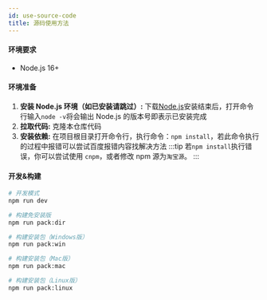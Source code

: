 ```yaml
---
id: use-source-code
title: 源码使用方法
---
```


#### 环境要求

- Node.js 16+

#### 环境准备

1. **安装 Node.js 环境（如已安装请跳过）:** 下载[Node.js](https://nodejs.org/en/)安装结束后，打开命令行输入`node -v`将会输出 Node.js 的版本号即表示已安装完成
2. **拉取代码:** 克隆本仓库代码
3. **安装依赖:** 在项目根目录打开命令行，执行命令：`npm install`，若此命令执行的过程中报错可以尝试百度报错内容找解决方法
   :::tip
   若`npm install`执行错误，你可以尝试使用 `cnpm`，或者修改 npm 源为`淘宝源`。
   :::

#### 开发&构建

```bash
# 开发模式
npm run dev

# 构建免安装版
npm run pack:dir

# 构建安装包（Windows版）
npm run pack:win

# 构建安装包（Mac版）
npm run pack:mac

# 构建安装包（Linux版）
npm run pack:linux

```
